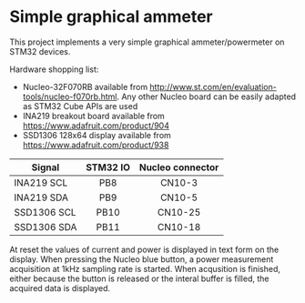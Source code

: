 # Simple graphical ammeter
This project implements a very simple graphical ammeter/powermeter on STM32 devices.

Hardware shopping list:

* Nucleo-32F070RB available from http://www.st.com/en/evaluation-tools/nucleo-f070rb.html. Any other Nucleo board can be easily adapted as STM32 Cube APIs are used
* INA219 breakout board available from https://www.adafruit.com/product/904
* SSD1306 128x64 display available from https://www.adafruit.com/product/938


|Signal        | STM32 IO | Nucleo connector | 
|--------------|:--------:|:----------------:| 
| INA219 SCL   |   PB8    |      CN10-3      | 
| INA219 SDA   |   PB9    |      CN10-5      |
| SSD1306 SCL  |   PB10   |      CN10-25     |
| SSD1306 SDA  |   PB11   |      CN10-18     |


At reset the values of current and power is displayed in text form on the display.
When pressing the Nucleo blue button, a power measurement acquisition at 1kHz sampling rate is started. 
When acqusition is finished, either because the button is released or the interal buffer is filled, the acquired 
data is displayed.


